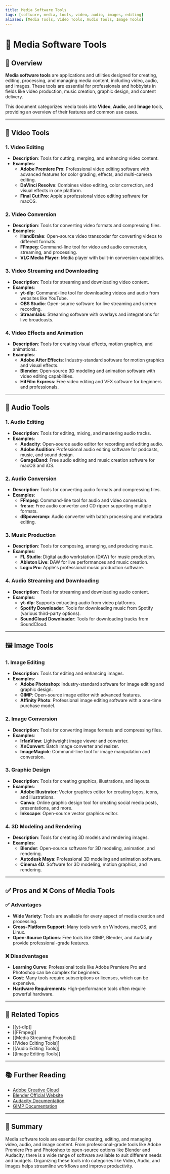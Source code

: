 ```yaml
---
title: Media Software Tools
tags: [software, media, tools, video, audio, images, editing]
aliases: [Media Tools, Video Tools, Audio Tools, Image Tools]
---
```


# 🎨 Media Software Tools

## 🧭 Overview

**Media software tools** are applications and utilities designed for creating, editing, processing, and managing media content, including video, audio, and images. These tools are essential for professionals and hobbyists in fields like video production, music creation, graphic design, and content delivery.

This document categorizes media tools into **Video**, **Audio**, and **Image** tools, providing an overview of their features and common use cases.

---

## 🎥 Video Tools

### **1. Video Editing**
- **Description**: Tools for cutting, merging, and enhancing video content.
- **Examples**:
  - **Adobe Premiere Pro**: Professional video editing software with advanced features for color grading, effects, and multi-camera editing.
  - **DaVinci Resolve**: Combines video editing, color correction, and visual effects in one platform.
  - **Final Cut Pro**: Apple's professional video editing software for macOS.

### **2. Video Conversion**
- **Description**: Tools for converting video formats and compressing files.
- **Examples**:
  - **HandBrake**: Open-source video transcoder for converting videos to different formats.
  - **FFmpeg**: Command-line tool for video and audio conversion, streaming, and processing.
  - **VLC Media Player**: Media player with built-in conversion capabilities.

### **3. Video Streaming and Downloading**
- **Description**: Tools for streaming and downloading video content.
- **Examples**:
  - **yt-dlp**: Command-line tool for downloading videos and audio from websites like YouTube.
  - **OBS Studio**: Open-source software for live streaming and screen recording.
  - **Streamlabs**: Streaming software with overlays and integrations for live broadcasts.

### **4. Video Effects and Animation**
- **Description**: Tools for creating visual effects, motion graphics, and animations.
- **Examples**:
  - **Adobe After Effects**: Industry-standard software for motion graphics and visual effects.
  - **Blender**: Open-source 3D modeling and animation software with video editing capabilities.
  - **HitFilm Express**: Free video editing and VFX software for beginners and professionals.

---

## 🎵 Audio Tools

### **1. Audio Editing**
- **Description**: Tools for editing, mixing, and mastering audio tracks.
- **Examples**:
  - **Audacity**: Open-source audio editor for recording and editing audio.
  - **Adobe Audition**: Professional audio editing software for podcasts, music, and sound design.
  - **GarageBand**: Free audio editing and music creation software for macOS and iOS.

### **2. Audio Conversion**
- **Description**: Tools for converting audio formats and compressing files.
- **Examples**:
  - **FFmpeg**: Command-line tool for audio and video conversion.
  - **fre:ac**: Free audio converter and CD ripper supporting multiple formats.
  - **dBpoweramp**: Audio converter with batch processing and metadata editing.

### **3. Music Production**
- **Description**: Tools for composing, arranging, and producing music.
- **Examples**:
  - **FL Studio**: Digital audio workstation (DAW) for music production.
  - **Ableton Live**: DAW for live performances and music creation.
  - **Logic Pro**: Apple's professional music production software.

### **4. Audio Streaming and Downloading**
- **Description**: Tools for streaming and downloading audio content.
- **Examples**:
  - **yt-dlp**: Supports extracting audio from video platforms.
  - **Spotify Downloader**: Tools for downloading music from Spotify (various third-party options).
  - **SoundCloud Downloader**: Tools for downloading tracks from SoundCloud.

---

## 🖼️ Image Tools

### **1. Image Editing**
- **Description**: Tools for editing and enhancing images.
- **Examples**:
  - **Adobe Photoshop**: Industry-standard software for image editing and graphic design.
  - **GIMP**: Open-source image editor with advanced features.
  - **Affinity Photo**: Professional image editing software with a one-time purchase model.

### **2. Image Conversion**
- **Description**: Tools for converting image formats and compressing files.
- **Examples**:
  - **IrfanView**: Lightweight image viewer and converter.
  - **XnConvert**: Batch image converter and resizer.
  - **ImageMagick**: Command-line tool for image manipulation and conversion.

### **3. Graphic Design**
- **Description**: Tools for creating graphics, illustrations, and layouts.
- **Examples**:
  - **Adobe Illustrator**: Vector graphics editor for creating logos, icons, and illustrations.
  - **Canva**: Online graphic design tool for creating social media posts, presentations, and more.
  - **Inkscape**: Open-source vector graphics editor.

### **4. 3D Modeling and Rendering**
- **Description**: Tools for creating 3D models and rendering images.
- **Examples**:
  - **Blender**: Open-source software for 3D modeling, animation, and rendering.
  - **Autodesk Maya**: Professional 3D modeling and animation software.
  - **Cinema 4D**: Software for 3D modeling, motion graphics, and rendering.

---

## ✅ Pros and ❌ Cons of Media Tools

### ✅ Advantages
- **Wide Variety**: Tools are available for every aspect of media creation and processing.
- **Cross-Platform Support**: Many tools work on Windows, macOS, and Linux.
- **Open-Source Options**: Free tools like GIMP, Blender, and Audacity provide professional-grade features.

### ❌ Disadvantages
- **Learning Curve**: Professional tools like Adobe Premiere Pro and Photoshop can be complex for beginners.
- **Cost**: Many tools require subscriptions or licenses, which can be expensive.
- **Hardware Requirements**: High-performance tools often require powerful hardware.

---

## 🔗 Related Topics

- [[yt-dlp]]
- [[FFmpeg]]
- [[Media Streaming Protocols]]
- [[Video Editing Tools]]
- [[Audio Editing Tools]]
- [[Image Editing Tools]]

---

## 📚 Further Reading

- [Adobe Creative Cloud](https://www.adobe.com/creativecloud.html)
- [Blender Official Website](https://www.blender.org/)
- [Audacity Documentation](https://www.audacityteam.org/)
- [GIMP Documentation](https://www.gimp.org/)

---

## 🧠 Summary

Media software tools are essential for creating, editing, and managing video, audio, and image content. From professional-grade tools like Adobe Premiere Pro and Photoshop to open-source options like Blender and Audacity, there is a wide range of software available to suit different needs and budgets. Organizing these tools into categories like Video, Audio, and Images helps streamline workflows and improve productivity.
